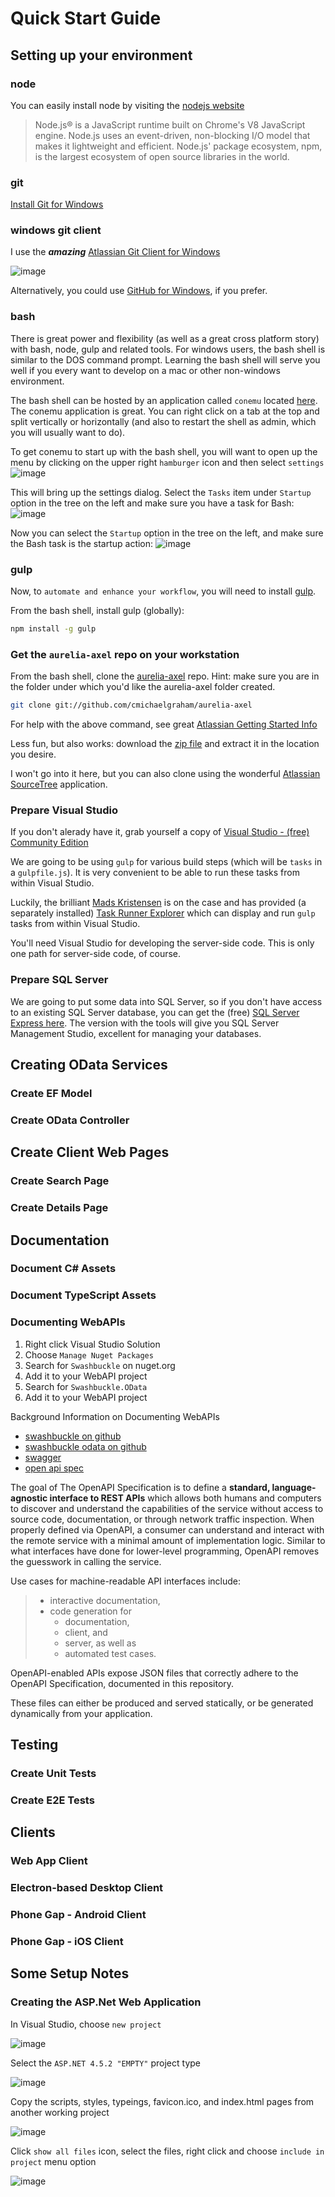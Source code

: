 # Quick Start Guide

## Setting up your environment

### node

You can easily install node by visiting the [nodejs website](https://nodejs.org/en/)

> Node.js® is a JavaScript runtime built on Chrome's V8 JavaScript engine. Node.js uses an event-driven, non-blocking I/O model that makes it lightweight and efficient. Node.js' package ecosystem, npm, is the largest ecosystem of open source libraries in the world.

### git

[Install Git for Windows](http://git-scm.com/download/win)

### windows git client

I use the ***amazing*** [Atlassian Git Client for Windows](https://www.atlassian.com/software/sourcetree/overview/)

![image](https://cloud.githubusercontent.com/assets/10272832/13898503/b840b87c-ed98-11e5-8516-8a04297be101.png)

Alternatively, you could use [GitHub for Windows](https://windows.github.com/), if you prefer.


### bash

There is great power and flexibility (as well as a great cross platform story) with bash, node, gulp and related tools.  For windows users, the bash shell is similar to the DOS command prompt.  Learning the bash shell will serve you well if you every want to develop on a mac or other non-windows environment.

The bash shell can be hosted by an application called `conemu` located [here](https://conemu.github.io/).  The conemu application is great.  You can right click on a tab at the top and split vertically or horizontally (and also to restart the shell as admin, which you will usually want to do).

To get conemu to start up with the bash shell, you will want to open up the menu by clicking on the upper right `hamburger` icon and then select `settings`
![image](https://cloud.githubusercontent.com/assets/10272832/13898408/caa2c878-ed95-11e5-9acd-e91e0e9cfb2a.png)

This will bring up the settings dialog.  Select the `Tasks` item under `Startup` option in the tree on the left and make sure you have a task for Bash:
![image](https://cloud.githubusercontent.com/assets/10272832/13898433/6dbbdc02-ed96-11e5-8950-239aeaf3dbef.png)

Now you can select the `Startup` option in the tree on the left, and make sure the Bash task is the startup action:
![image](https://cloud.githubusercontent.com/assets/10272832/13898442/ad8078e8-ed96-11e5-8f62-a173319dd76c.png)

### gulp

Now, to `automate and enhance your workflow`, you will need to install [gulp](http://gulpjs.com/).

From the bash shell, install gulp (globally):

```bash
npm install -g gulp
```

### Get the `aurelia-axel` repo on your workstation

From the bash shell, clone the [aurelia-axel](https://github.com/cmichaelgraham/aurelia-axel) repo.  Hint: make sure you are in the folder under which you'd like the aurelia-axel folder created.

```bash
git clone git://github.com/cmichaelgraham/aurelia-axel
```

For help with the above command, see great [Atlassian Getting Started Info](https://www.atlassian.com/git/tutorials/setting-up-a-repository/git-clone)

Less fun, but also works: download the [zip file](https://github.com/cmichaelgraham/aurelia-axel/archive/master.zip) and extract it in the location you desire.

I won't go into it here, but you can also clone using the wonderful [Atlassian SourceTree](https://www.atlassian.com/software/sourcetree/overview/) application.

### Prepare Visual Studio

If you don't alerady have it, grab yourself a copy of [Visual Studio - (free) Community Edition](https://www.visualstudio.com/products/visual-studio-community-vs)

We are going to be using `gulp` for various build steps (which will be `tasks` in a `gulpfile.js`).  It is very convenient to be able to run these tasks from within Visual Studio.

Luckily, the brilliant [Mads Kristensen](http://madskristensen.net/) is on the case and has provided (a separately installed) [Task Runner Explorer](https://visualstudiogallery.msdn.microsoft.com/8e1b4368-4afb-467a-bc13-9650572db708) which can display and run `gulp` tasks from within Visual Studio.

You'll need Visual Studio for developing the server-side code.  This is only one path for server-side code, of course.

### Prepare SQL Server

We are going to put some data into SQL Server, so if you don't have access to an existing SQL Server database, you can get the (free) [SQL Server Express here](https://www.microsoft.com/en-us/server-cloud/products/sql-server-editions/sql-server-express.aspx).  The version with the tools will give you SQL Server Management Studio, excellent for managing your databases.

## Creating OData Services

### Create EF Model

### Create OData Controller

## Create Client Web Pages

### Create Search Page

### Create Details Page

## Documentation

### Document C# Assets

### Document TypeScript Assets

### Documenting WebAPIs

1. Right click Visual Studio Solution
2. Choose `Manage Nuget Packages`
3. Search for `Swashbuckle` on nuget.org
4. Add it to your WebAPI project
5. Search for `Swashbuckle.OData`
6. Add it to your WebAPI project

Background Information on Documenting WebAPIs
* [swashbuckle on github](https://github.com/domaindrivendev/Swashbuckle#swashbuckle-50)
* [swashbuckle odata on github](https://github.com/rbeauchamp/Swashbuckle.OData#swashbuckleodata)
* [swagger](http://swagger.io/)
* [open api spec](https://github.com/OAI/OpenAPI-Specification#the-openapi-specification-fka-the-swagger-specification)

The goal of The OpenAPI Specification is to define a **standard, language-agnostic interface to REST APIs** which allows both humans and computers to discover and understand the capabilities of the service without access to source code, documentation, or through network traffic inspection. When properly defined via OpenAPI, a consumer can understand and interact with the remote service with a minimal amount of implementation logic. Similar to what interfaces have done for lower-level programming, OpenAPI removes the guesswork in calling the service.

Use cases for machine-readable API interfaces include: 
> * interactive documentation, 
> * code generation for 
>     * documentation, 
>     * client, and 
>     * server, as well as 
>     * automated test cases. 

OpenAPI-enabled APIs expose JSON files that correctly adhere to the OpenAPI Specification, documented in this repository. 

These files can either be produced and served statically, or be generated dynamically from your application.

## Testing

### Create Unit Tests

### Create E2E Tests

## Clients

### Web App Client

### Electron-based Desktop Client

### Phone Gap - Android Client

### Phone Gap - iOS Client

## Some Setup Notes

### Creating the ASP.Net Web Application

In Visual Studio, choose `new project`

![image](https://cloud.githubusercontent.com/assets/10272832/13905022/639b5480-ee79-11e5-9335-bc57c2737c41.png)

Select the `ASP.NET 4.5.2 "EMPTY"` project type

![image](https://cloud.githubusercontent.com/assets/10272832/13905045/df5a461c-ee79-11e5-84b2-ae7f7798874a.png)

Copy the scripts, styles, typeings, favicon.ico, and index.html pages from another working project

![image](https://cloud.githubusercontent.com/assets/10272832/13905066/706b7c20-ee7a-11e5-9d81-5bd68616f2f8.png)

Click `show all files` icon, select the files, right click and choose `include in project` menu option

![image](https://cloud.githubusercontent.com/assets/10272832/13905078/05f99b28-ee7b-11e5-837d-8adedaa320bd.png)

